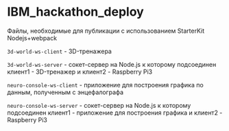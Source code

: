 # IBM_hackathon_deploy
Файлы, необходимые для публикации с использованием StarterKit Nodejs+webpack

`3d-world-ws-client` - 3D-тренажера

`3d-world-ws-server` - сокет-сервер на Node.js к которому подсоединен клиент1 - 3D-тренажер и клиент2 - Raspberry Pi3

`neuro-console-ws-client` - приложение для построения графика по данным, полученным с энцефалографа

`neuro-console-ws-server` - сокет-сервер на Node.js к которому подсоединен клиент1 - приложение для построения графика и клиент2 - Raspberry Pi3


